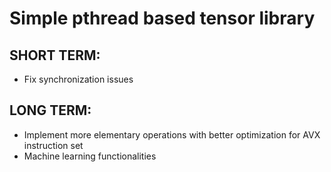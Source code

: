 # Simple pthread based tensor library

## SHORT TERM:
- Fix synchronization issues

## LONG TERM:
- Implement more elementary operations with better optimization for AVX instruction set
- Machine learning functionalities
